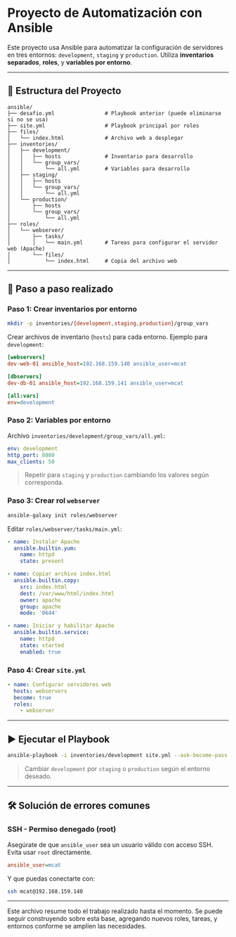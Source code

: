 # Proyecto de Automatización con Ansible

Este proyecto usa Ansible para automatizar la configuración de servidores en tres entornos: `development`, `staging` y `production`. Utiliza **inventarios separados**, **roles**, y **variables por entorno**.

---

## 📂 Estructura del Proyecto

```
ansible/
├── desafio.yml                # Playbook anterior (puede eliminarse si no se usa)
├── site.yml                   # Playbook principal por roles
├── files/
│   └── index.html             # Archivo web a desplegar
├── inventories/
│   ├── development/
│   │   ├── hosts              # Inventario para desarrollo
│   │   └── group_vars/
│   │       └── all.yml        # Variables para desarrollo
│   ├── staging/
│   │   ├── hosts
│   │   └── group_vars/
│   │       └── all.yml
│   └── production/
│       ├── hosts
│       └── group_vars/
│           └── all.yml
├── roles/
│   └── webserver/
│       ├── tasks/
│       │   └── main.yml       # Tareas para configurar el servidor web (Apache)
│       └── files/
│           └── index.html     # Copia del archivo web
```

---

## 🧾 Paso a paso realizado

### Paso 1: Crear inventarios por entorno

```bash
mkdir -p inventories/{development,staging,production}/group_vars
```

Crear archivos de inventario (`hosts`) para cada entorno. Ejemplo para `development`:

```ini
[webservers]
dev-web-01 ansible_host=192.168.159.140 ansible_user=mcat

[dbservers]
dev-db-01 ansible_host=192.168.159.141 ansible_user=mcat

[all:vars]
env=development
```

### Paso 2: Variables por entorno

Archivo `inventories/development/group_vars/all.yml`:

```yaml
env: development
http_port: 8080
max_clients: 50
```

> Repetir para `staging` y `production` cambiando los valores según corresponda.

### Paso 3: Crear rol `webserver`

```bash
ansible-galaxy init roles/webserver
```

Editar `roles/webserver/tasks/main.yml`:

```yaml
- name: Instalar Apache
  ansible.builtin.yum:
    name: httpd
    state: present

- name: Copiar archivo index.html
  ansible.builtin.copy:
    src: index.html
    dest: /var/www/html/index.html
    owner: apache
    group: apache
    mode: '0644'

- name: Iniciar y habilitar Apache
  ansible.builtin.service:
    name: httpd
    state: started
    enabled: true
```

### Paso 4: Crear `site.yml`

```yaml
- name: Configurar servidores web
  hosts: webservers
  become: true
  roles:
    - webserver
```

---

## ▶️ Ejecutar el Playbook

```bash
ansible-playbook -i inventories/development site.yml --ask-become-pass
```

> Cambiar `development` por `staging` o `production` según el entorno deseado.

---

## 🛠 Solución de errores comunes

### SSH - Permiso denegado (root)
Asegúrate de que `ansible_user` sea un usuario válido con acceso SSH. Evita usar `root` directamente.

```ini
ansible_user=mcat
```

Y que puedas conectarte con:
```bash
ssh mcat@192.168.159.140
```

---

Este archivo resume todo el trabajo realizado hasta el momento. Se puede seguir construyendo sobre esta base, agregando nuevos roles, tareas, y entornos conforme se amplíen las necesidades.
